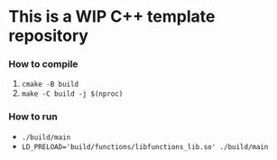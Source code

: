 # This is a WIP C++ template repository

### How to compile
1. `cmake -B build`
2. `make -C build -j $(nproc)`

### How to run
- `./build/main`
- `LD_PRELOAD='build/functions/libfunctions_lib.so' ./build/main`

